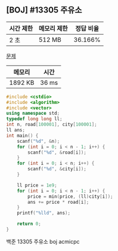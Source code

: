 ## [BOJ] #13305 주유소

| 시간 제한 | 메모리 제한 | 정답 비율 |
| --------- | ----------- | --------- |
| 2 초      | 512 MB      | 36.166%   |

[문제](https://www.acmicpc.net/problem/13305)



| 메모리  | 시간  |
| ------- | ----- |
| 1892 KB | 36 ms |

```c++
#include <cstdio>
#include <algorithm>
#include <vector>
using namespace std;
typedef long long ll;
int n, road[100001], city[100001];
ll ans;
int main() {
	scanf("%d", &n);
	for (int i = 0; i < n - 1; i++) {
		scanf("%d", &road[i]);
	}
	for (int i = 0; i < n; i++) {
		scanf("%d", &city[i]);
	}

	ll price = 1e9;
	for (int i = 0; i < n - 1; i++) {
		price = min(price, (ll)city[i]);
		ans += price * road[i];
	}
	printf("%lld", ans);

	return 0;
}
```





백준 13305 주유소 boj acmicpc

